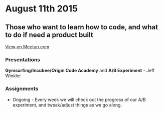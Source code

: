 # August 11th 2015
## Those who want to learn how to code, and what to do if need a product built
[View on Meetup.com](http://www.meetup.com/Origin-Code-Academy-Meetup/events/224235252/)

### Presentations
**Gymsurfing/Incubee/Origin Code Academy** and **A/B Experiment** - Jeff Winkler

### Assignments
* Ongoing - Every week we will check out the progress of our A/B experiment, and tweak/adjust things as we go along.